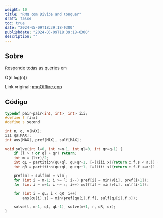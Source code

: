 ```yaml
---
weight: 10
title: "RMQ com Divide and Conquer"
draft: false
toc: true
date: "2024-05-09T18:39:18-0300"
publishdate: "2024-05-09T18:39:18-0300"
description: ""
---
```


## Sobre
 Responde todas as queries em

 O(n log(n))



Link original: [rmqOffline.cpp](https://github.com/brunomaletta/Biblioteca/tree/master/Codigo/Problemas/rmqOffline.cpp)

## Código
```cpp
typedef pair<pair<int, int>, int> iii;
#define f first
#define s second

int n, q, v[MAX];
iii qu[MAX];
int ans[MAX], pref[MAX], sulf[MAX];

void solve(int l=0, int r=n-1, int ql=0, int qr=q-1) {
	if (l > r or ql > qr) return;
	int m = (l+r)/2;
	int qL = partition(qu+ql, qu+qr+1, [=](iii x){return x.f.s < m;}) - qu;
	int qR = partition(qu+qL, qu+qr+1, [=](iii x){return x.f.f <=m;}) - qu;

	pref[m] = sulf[m] = v[m];
	for (int i = m-1; i >= l; i--) pref[i] = min(v[i], pref[i+1]);
	for (int i = m+1; i <= r; i++) sulf[i] = min(v[i], sulf[i-1]);

	for (int i = qL; i < qR; i++)
		ans[qu[i].s] = min(pref[qu[i].f.f], sulf[qu[i].f.s]);

	solve(l, m-1, ql, qL-1), solve(m+1, r, qR, qr);
}
```
